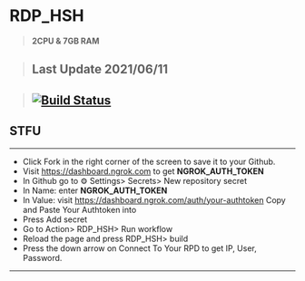 # RDP_HSH
> **2CPU & 7GB RAM**

> ## Last Update 2021/06/11

> ## [![Build Status](https://travis-ci.org/joemccann/dillinger.svg?branch=master)](https://github.com/jenaze/hrdp/RDP_HSH/blob/main/.github/workflows/coffin.yml)

## STFU
***
* Click Fork in the right corner of the screen to save it to your Github.
* Visit https://dashboard.ngrok.com to get **NGROK_AUTH_TOKEN**
* In Github go to ⚙ Settings> Secrets> New repository secret
* In Name: enter **NGROK_AUTH_TOKEN**
* In Value: visit https://dashboard.ngrok.com/auth/your-authtoken Copy and Paste Your Authtoken into
* Press Add secret
* Go to Action> RDP_HSH> Run workflow
* Reload the page and press RDP_HSH> build
* Press the down arrow on Connect To Your RPD to get IP, User, Password.
***

